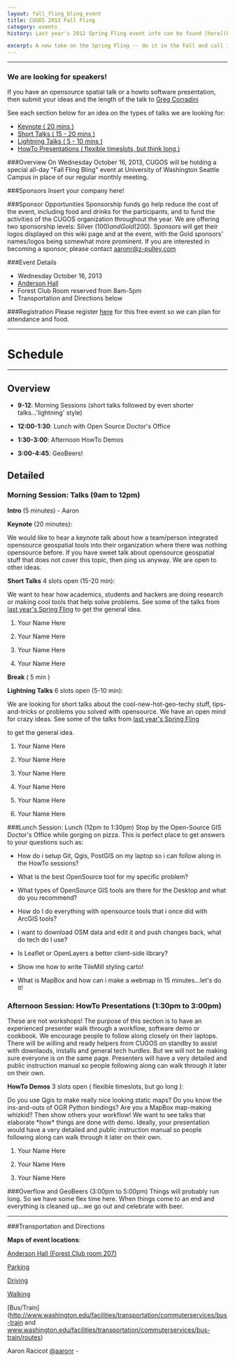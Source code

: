 ```yaml
---
layout: fall_fling_bling_event
title: CUGOS 2013 Fall Fling
category: events
history: Last year's 2012 Spring Fling event info can be found [here](http://wiki.osgeo.org/wiki/CUGOS_2012_Spring_Fling)

excerpt: A new take on the Spring Fling -- do it in the Fall and call it the Fall and add the word 'Bling'
---
```


-----------------------------------------

<div class="warning">
<h3>We are looking for speakers!</h3>
<p>If you have an opensource spatial talk or a howto software presentation, then submit your ideas and
the length of the talk to <a href="mailto:gregcorradini@gmail.com">Greg Corradini</a></p>
<p>See each section below for an idea on the types of talks we are looking for:</p>
<ul>
    <li>
    <a href="#morning_sesh">Keynote ( 20 mins )</a>
    </li>
    <li>
    <a href="#morning_sesh">Short Talks ( 15 - 20 mins )</a>
    </li>
    <li>
    <a href="#morning_sesh">Lightning Talks ( 5 - 10 mins )</a>
    </li>
    <li>
    <a href="#howto">HowTo Presentations ( flexible timeslots, but think long  )</a>
    </li>
</ul> 
</div>

###Overview
On Wednesday October 16, 2013, CUGOS will be holding a special all-day "Fall Fling Bling" event at University of Washington Seattle Campus in place of our regular monthly meeting.

###Sponsors
Insert your company here! 

###Sponsor Opportunities
Sponsorship funds go help reduce the cost of the event, including food and drinks for the participants, and to fund the activities of the CUGOS organization throughout the year. We are offering two sponsorship levels: Silver ($100) and Gold ($200). Sponsors will get their logos displayed on this wiki page and at the event, with the Gold sponsors' names/logos being somewhat more prominent. If you are interested in becoming a sponsor, please contact [aaronr@z-pulley.com](#)

###Event Details

* Wednesday October 16, 2013
* [Anderson Hall](http://www.washington.edu/maps/?l=AND)
* Forest Club Room reserved from 8am-5pm
* Transportation and Directions below

###Registration
Please register [here](http://cugos-2013-fallbling.eventbrite.com/) for this free event so we can plan for attendance and food.

-----------------------------------------

Schedule 
==========

-----------------------------------------

Overview
----------
* **9-12**: Morning Sessions (short talks followed by even shorter talks...'lightning' style)

* **12:00-1:30**: Lunch with Open Source Doctor's Office

* **1:30-3:00**: Afternoon HowTo Demos

* **3:00-4:45**: GeoBeers!

Detailed
----------

<h3 id="morning_sesh">Morning Session: Talks (9am to 12pm)</h3>

**Intro** (5 minutes) - Aaron

**Keynote** (20 minutes):
<div id="detail">We would like to hear a keynote talk about how a team/person integrated opensource geospatial
tools into their organization where there was nothing opensource before. If you have sweet
talk about opensource geospatial stuff that does not cover this topic, then ping us anyway. We are
open to other ideas.</div>

**Short Talks** 4 slots open (15-20 min):
<div id="detail">We want to hear how academics, students and hackers are doing research or making cool tools
that help solve problems. See some of the talks from <a href="http://wiki.osgeo.org/wiki/CUGOS_2012_Spring_Fling">last year's Spring Fling</a>
to get the general idea.</div>

1. Your Name Here

2. Your Name Here

3. Your Name Here

4. Your Name Here

**Break** ( 5 min )

**Lightning Talks** 6 slots open (5-10 min):
<div id="detail">We are looking for short talks about the cool-new-hot-geo-techy stuff, tips-and-tricks or problems you
solved with opensource. We have an open mind for crazy ideas. See some of the talks from <a href="http://wiki.osgeo.org/wiki/CUGOS_2012_Spring_Fling">last year's Spring Fling</a>

to get the general idea.</div>

1. Your Name Here

2. Your Name Here

3. Your Name Here

4. Your Name Here

5. Your Name Here

6. Your Name Here

###Lunch Session: Lunch (12pm to 1:30pm)
Stop by the Open-Source GIS Doctor's Office while gorging on pizza.
This is perfect place to get answers to your questions such as:

* How do i setup Git, Qgis, PostGIS on my laptop so i can follow along in the HowTo sessions?

* What is the best OpenSource tool for my specific problem?

* What types of OpenSource GIS tools are there for the Desktop and what do you recommend?

* How do I do everything with opensource tools that i once did with ArcGIS tools?

* I want to download OSM data and edit it and push changes back, what do tech do I use?

* Is Leaflet or OpenLayers a better client-side library?

* Show me how to write TileMill styling carto!

* What is MapBox and how can i make a webmap in 15 minutes...let's do it!


<h3 id="howto">Afternoon Session: HowTo Presentations (1:30pm to 3:00pm)</h3>
These are not workshops! The purpose of this section is to have an experienced presenter
walk through a workflow, software demo or cookbook. We encourage people to follow along
closely on their laptops. There will be willing and ready helpers from CUGOS on standby
to assist with downlaods, installs and general tech hurdles. But we will not be
making sure everyone is on the same page. Presenters will have a very
detailed and public instruction manual so people following along can walk through it later on their own.

**HowTo Demos** 3 slots open ( flexible timeslots, but go long ): 

<div id="detail">Do you use Qgis to make really nice looking static maps? Do you know the ins-and-outs of OGR Python bindings? Are you
a MapBox map-making whizkid? Then show others your workflow! We want to see talks that 
elaborate *how* things are done with demo. Ideally, your presentation would have a very
detailed and public instruction manual so people following along can walk through it later on their own.</div>

1. Your Name Here

2. Your Name Here

3. Your Name Here


###Overflow and GeoBeers (3:00pm to 5:00pm)
Things will probably run long. So we have some flex time here. When things come to an end
and everything is cleaned up...we go out and celebrate with beer.


-----------------------------------------


###Transportation and Directions

**Maps of event locations**:

[Anderson Hall (Forest Club room 207)](http://www.washington.edu/home/maps/southcentral.html)

[Parking](http://www.washington.edu/facilities/transportation/commuterservices/parking/daily)

[Driving](http://www.washington.edu/facilities/transportation/commuterservices/drive)

[Walking](http://www.washington.edu/facilities/transportation/commuterservices/walk)

[Bus/Train](http://www.washington.edu/facilities/transportation/commuterservices/bus-train and www.washington.edu/facilities/transportation/commuterservices/bus-train/routes)


Aaron Racicot [@aaronr](https://github.com/aaronr) - 
